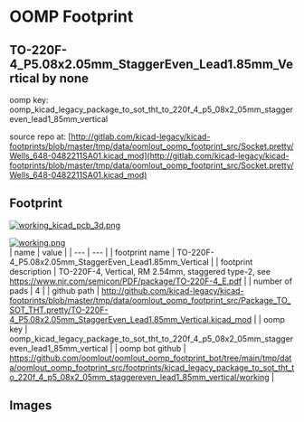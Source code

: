 # OOMP Footprint  
## TO-220F-4_P5.08x2.05mm_StaggerEven_Lead1.85mm_Vertical  by none  
  
oomp key: oomp_kicad_legacy_package_to_sot_tht_to_220f_4_p5_08x2_05mm_staggereven_lead1_85mm_vertical  
  
source repo at: [http://gitlab.com/kicad-legacy/kicad-footprints/blob/master/tmp/data/oomlout_oomp_footprint_src/Socket.pretty/Wells_648-0482211SA01.kicad_mod](http://gitlab.com/kicad-legacy/kicad-footprints/blob/master/tmp/data/oomlout_oomp_footprint_src/Socket.pretty/Wells_648-0482211SA01.kicad_mod)  
## Footprint  
  
[![working_kicad_pcb_3d.png](working_kicad_pcb_3d_600.png)](working_kicad_pcb_3d.png)  
  
[![working.png](working_600.png)](working.png)  
| name | value | 
| --- | --- | 
| footprint name | TO-220F-4_P5.08x2.05mm_StaggerEven_Lead1.85mm_Vertical | 
| footprint description | TO-220F-4, Vertical, RM 2.54mm, staggered type-2, see https://www.njr.com/semicon/PDF/package/TO-220F-4_E.pdf | 
| number of pads | 4 | 
| github path | http://github.com/kicad-legacy/kicad-footprints/blob/master/tmp/data/oomlout_oomp_footprint_src/Package_TO_SOT_THT.pretty/TO-220F-4_P5.08x2.05mm_StaggerEven_Lead1.85mm_Vertical.kicad_mod | 
| oomp key | oomp_kicad_legacy_package_to_sot_tht_to_220f_4_p5_08x2_05mm_staggereven_lead1_85mm_vertical | 
| oomp bot github | https://github.com/oomlout/oomlout_oomp_footprint_bot/tree/main/tmp/data/oomlout_oomp_footprint_src/footprints/kicad_legacy_package_to_sot_tht_to_220f_4_p5_08x2_05mm_staggereven_lead1_85mm_vertical/working | 
## Images  
